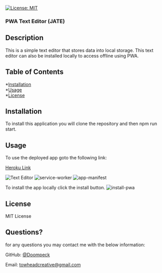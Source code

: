 [![License: MIT](https://img.shields.io/badge/License-MIT-yellow.svg)](https://opensource.org/licenses/MIT)

### PWA Text Editor (JATE)

## Description

This is a simple text editor that stores data into local storage.  This text editor can also be installed locally to access offline using PWA.

## Table of Contents
  *[Installation](#installation)<br/>
  *[Usage](#usage)<br/>
*[License](#license)<br/>

  ## Installation

To install this application you will clone the repository and then npm run start.
  ## Usage

To use the deployed app goto the following link:

[Heroku Link](https://jate-pwa-doompeck.herokuapp.com/)

![Text Editor](https://user-images.githubusercontent.com/104403183/202922469-aed1836f-a3a5-42d2-a861-13caded99db0.png)
![service-worker](https://user-images.githubusercontent.com/104403183/202922477-1e4d8e25-6c75-4967-82df-38e8892bb66c.png)
![app-manifest](https://user-images.githubusercontent.com/104403183/202922480-10d9fb0f-8454-458a-98ce-d95dceead13c.png)

To install the app locally click the install button.
![install-pwa](https://user-images.githubusercontent.com/104403183/202922508-7bccb171-12fe-44d0-81b1-9b5ca5ed03f0.PNG)


## License

MIT License

## Questions?

for any questions you may contact me with the below information:

GitHub: [@Doompeck](https://github.com/Doompeck)


  Email: towheadcreative@gmail.com

  
